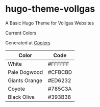 # hugo-theme-vollgas

A Basic Hugo Theme for Vollgas Websites

Current Colors

Generated at [Coolers](https://coolors.co/ffffff-cfbcbd-ed6232-785c3a-393b38)

| Color         | Code    |
| ------------- | ------- |
| White         | #FFFFFF |
| Pale Dogwood  | #CFBCBD |
| Giants Orange | #ED6232 |
| Coyote        | #785C3A |
| Black Olive   | #393B38 |
